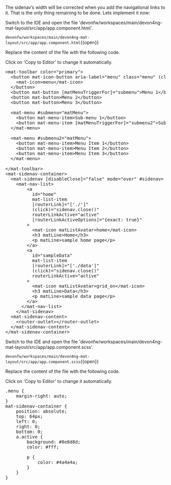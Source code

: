 The sidenav’s width will be corrected when you add the navigational links to it. That is the only thing remaining to be done. Lets implement it now:


Switch to the IDE and open the file 'devonfw/workspaces/main/devon4ng-mat-layout/src/app/app.component.html'.

`devonfw/workspaces/main/devon4ng-mat-layout/src/app/app.component.html`{{open}}




Replace the content of the file with the following code.


Click on 'Copy to Editor' to change it automatically.

<pre class="file" data-filename="devonfw/workspaces/main/devon4ng-mat-layout/src/app/app.component.html" data-target="replace" data-marker="">
&lt;mat-toolbar color=&#34;primary&#34;&gt;
  &lt;button mat-icon-button aria-label=&#34;menu&#34; class=&#34;menu&#34; (click)=&#34;sidenav.toggle()&#34;&gt;
    &lt;mat-icon&gt;menu&lt;/mat-icon&gt;
  &lt;/button&gt;
  &lt;button mat-button [matMenuTriggerFor]=&#34;submenu&#34;&gt;Menu 1&lt;/button&gt;
  &lt;button mat-button&gt;Menu 2&lt;/button&gt;
  &lt;button mat-button&gt;Menu 3&lt;/button&gt;

  &lt;mat-menu #submenu=&#34;matMenu&#34;&gt;
    &lt;button mat-menu-item&gt;Sub-menu 1&lt;/button&gt;
    &lt;button mat-menu-item [matMenuTriggerFor]=&#34;submenu2&#34;&gt;Sub-menu 2&lt;/button&gt;
  &lt;/mat-menu&gt;

  &lt;mat-menu #submenu2=&#34;matMenu&#34;&gt;
    &lt;button mat-menu-item&gt;Menu Item 1&lt;/button&gt;
    &lt;button mat-menu-item&gt;Menu Item 2&lt;/button&gt;
    &lt;button mat-menu-item&gt;Menu Item 3&lt;/button&gt;
  &lt;/mat-menu&gt;

&lt;/mat-toolbar&gt;
&lt;mat-sidenav-container&gt;
  &lt;mat-sidenav [disableClose]=&#34;false&#34; mode=&#34;over&#34; #sidenav&gt;
    &lt;mat-nav-list&gt;
        &lt;a
          id=&#34;home&#34;
          mat-list-item
          [routerLink]=&#34;[&#39;./&#39;]&#34;
          (click)=&#34;sidenav.close()&#34;
          routerLinkActive=&#34;active&#34;
          [routerLinkActiveOptions]=&#34;{exact: true}&#34;
        &gt;
          &lt;mat-icon matListAvatar&gt;home&lt;/mat-icon&gt;
          &lt;h3 matLine&gt;Home&lt;/h3&gt;
          &lt;p matLine&gt;sample home page&lt;/p&gt;
        &lt;/a&gt;
        &lt;a
          id=&#34;sampleData&#34;
          mat-list-item
          [routerLink]=&#34;[&#39;./data&#39;]&#34;
          (click)=&#34;sidenav.close()&#34;
          routerLinkActive=&#34;active&#34;
        &gt;
          &lt;mat-icon matListAvatar&gt;grid_on&lt;/mat-icon&gt;
          &lt;h3 matLine&gt;Data&lt;/h3&gt;
          &lt;p matLine&gt;sample data page&lt;/p&gt;
        &lt;/a&gt;
      &lt;/mat-nav-list&gt;
    &lt;/mat-sidenav&gt;
  &lt;mat-sidenav-content&gt;
    &lt;router-outlet&gt;&lt;/router-outlet&gt;
  &lt;/mat-sidenav-content&gt;
&lt;/mat-sidenav-container&gt;</pre>



Switch to the IDE and open the file 'devonfw/workspaces/main/devon4ng-mat-layout/src/app/app.component.scss'.

`devonfw/workspaces/main/devon4ng-mat-layout/src/app/app.component.scss`{{open}}




Replace the content of the file with the following code.


Click on 'Copy to Editor' to change it automatically.

<pre class="file" data-filename="devonfw/workspaces/main/devon4ng-mat-layout/src/app/app.component.scss" data-target="replace" data-marker="">
.menu {
    margin-right: auto;
}
mat-sidenav-container {
    position: absolute;
    top: 64px;
    left: 0;
    right: 0;
    bottom: 0;
    a.active {
        background: #8e8d8d;
        color: #fff;

        p {
            color: #4a4a4a;
        }
    }
}</pre>

